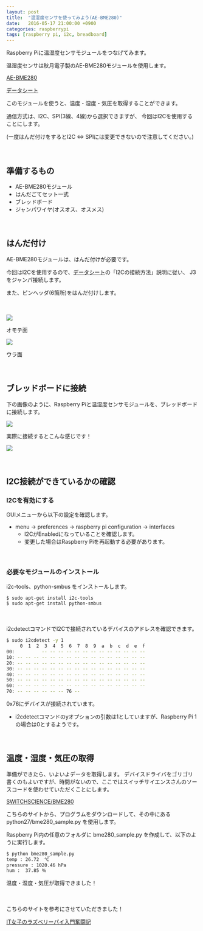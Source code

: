 ```yaml
---
layout: post
title:  "温湿度センサを使ってみよう(AE-BME280)"
date:   2016-05-17 21:00:00 +0900
categories: raspberrypi
tags: [raspberry pi, i2c, breadboard]
---
```

Raspberry Piに温湿度センサモジュールをつなげてみます。

温湿度センサは秋月電子製のAE-BME280モジュールを使用します。

[AE-BME280](http://akizukidenshi.com/catalog/g/gK-09421/)

[データシート](http://akizukidenshi.com/download/ds/akizuki/AE-BME280_manu_v1.1.pdf)

このモジュールを使うと、温度・湿度・気圧を取得することができます。

通信方式は、I2C、SPI(3線、4線)から選択できますが、
今回はI2Cを使用することにします。

(一度はんだ付けをするとI2C ⇔ SPIには変更できないので注意してください。)

　

## 準備するもの

* AE-BME280モジュール
* はんだごてセット一式
* ブレッドボード
* ジャンパワイヤ(オスオス、オスメス)

　

## はんだ付け　

AE-BME280モジュールは、はんだ付けが必要です。

今回はI2Cを使用するので、[データシート](http://akizukidenshi.com/download/ds/akizuki/AE-BME280_manu_v1.1.pdf)の「I2Cの接続方法」説明に従い、
J3をジャンパ接続します。

また、ピンヘッダ(6箇所)をはんだ付けします。

　

![]({{site.baseurl}}/images/temperature-senser_001.png)

オモテ面

![]({{site.baseurl}}/images/temperature-senser_002.png)

ウラ面

　

## ブレッドボードに接続

下の画像のように、Raspberry Piと温湿度センサモジュールを、ブレッドボードに接続します。

![]({{site.baseurl}}/images/temperature-senser_003.png)

実際に接続するとこんな感じです！

![]({{site.baseurl}}/images/temperature-senser_004.png)

　

## I2C接続ができているかの確認

### I2Cを有効にする

GUIメニューから以下の設定を確認します。

* menu → preferences → raspberry pi configuration → interfaces
  * I2CがEnabledになっていることを確認します。
  * 変更した場合はRaspberry Piを再起動する必要があります。

　

### 必要なモジュールのインストール

i2c-tools、python-smbus をインストールします。

```bash
$ sudo apt-get install i2c-tools
$ sudo apt-get install python-smbus
```

　

i2cdetectコマンドでI2Cで接続されているデバイスのアドレスを確認できます。

```bash
$ sudo i2cdetect -y 1
     0  1  2  3  4  5  6  7  8  9  a  b  c  d  e  f
00:          -- -- -- -- -- -- -- -- -- -- -- -- -- 
10: -- -- -- -- -- -- -- -- -- -- -- -- -- -- -- -- 
20: -- -- -- -- -- -- -- -- -- -- -- -- -- -- -- -- 
30: -- -- -- -- -- -- -- -- -- -- -- -- -- -- -- -- 
40: -- -- -- -- -- -- -- -- -- -- -- -- -- -- -- -- 
50: -- -- -- -- -- -- -- -- -- -- -- -- -- -- -- -- 
60: -- -- -- -- -- -- -- -- -- -- -- -- -- -- -- -- 
70: -- -- -- -- -- -- 76 -- 
```

0x76にデバイスが接続されています。

* i2cdetectコマンドのyオプションの引数は1としていますが、Raspberry Pi 1の場合は0とするようです。

　

## 温度・湿度・気圧の取得

準備ができたら、いよいよデータを取得します。
デバイスドライバをゴリゴリ書くのもよいですが、時間がないので、ここではスイッチサイエンスさんのソースコードを使わせていただくことにします。

[SWITCHSCIENCE/BME280](https://github.com/SWITCHSCIENCE/BME280)

こちらのサイトから、プログラムをダウンロードして、その中にある
python27/bme280_sample.py を使用します。

Raspberry Pi内の任意のフォルダに bme280_sample.py を作成して、以下のように実行します。

```bash
$ python bme280_sample.py
temp : 26.72  ℃
pressure : 1020.46 hPa
hum :  37.85 ％
```

温度・湿度・気圧が取得できました！


　

こちらのサイトを参考にさせていただきました！

[IT女子のラズベリーパイ入門奮闘記](http://deviceplus.jp/hobby/raspberrypi_entry_039/)
